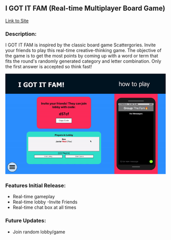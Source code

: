 

## I GOT IT FAM (Real-time Multiplayer Board Game)

[Link to Site](https://igotitfam.com/)

### Description: 
I GOT IT FAM is inspired by the classic board game Scattergories. Invite your friends
to play this real-time creative-thinking game. The objective of the game is to get the most
points by coming up with a word or term that fits the round's randomly generated category and
letter combination. Only the first answer is accepted so think fast!

<p align="middle">
<img src="/src/components/gifs/startGame.gif"/>
</p>

### Features Initial Release: 
- Real-time gameplay
- Real-time lobby
    -Invite Friends
- Real-time chat box at all times

### Future Updates:
- Join random lobby/game

